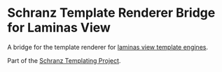 # Schranz Template Renderer Bridge for Laminas View

A bridge for the template renderer for [laminas view template engines](https://github.com/laminas/laminas-view/).

Part of the [Schranz Templating Project](https://github.com/schranz-templating/templating).
